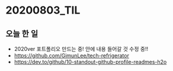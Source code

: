 # 20200803_TIL





## 오늘 한 일

- 2020ver 포트폴리오 만드는 중! 안에 내용 들어갈 것 수정 중!!
- https://github.com/GimunLee/tech-refrigerator
- https://dev.to/github/10-standout-github-profile-readmes-h2o
